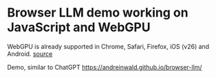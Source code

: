 # Browser LLM demo working on JavaScript and WebGPU
WebGPU is already supported in Chrome, Safari, Firefox, iOS (v26) and Android. [source](https://caniuse.com/webgpu)

Demo, similar to ChatGPT https://andreinwald.github.io/browser-llm/
